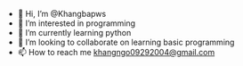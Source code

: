 - 👋 Hi, I’m @Khangbapws
- 👀 I’m interested in programming
- 🌱 I’m currently learning python
- 💞️ I’m looking to collaborate on learning basic programming
- 📫 How to reach me khangngo09292004@gmail.com

<!---
Khangbapws/Khangbapws is a ✨ special ✨ repository because its `README.md` (this file) appears on your GitHub profile.
You can click the Preview link to take a look at your changes.
--->

